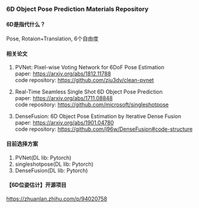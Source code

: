 ### 6D Object Pose Prediction Materials Repository
#### 6D是指代什么？
Pose, Rotaion+Translation, 6个自由度

#### 相关论文
1. PVNet: Pixel-wise Voting Network for 6DoF Pose Estimation<br>
paper: https://arxiv.org/abs/1812.11788<br>
code repository: https://github.com/zju3dv/clean-pvnet

2. Real-Time Seamless Single Shot 6D Object Pose Prediction<br>
paper: https://arxiv.org/abs/1711.08848<br>
code repository: https://github.com/microsoft/singleshotpose

3. DenseFusion: 6D Object Pose Estimation by Iterative Dense Fusion<br>
paper: https://arxiv.org/abs/1901.04780<br>
code repository: https://github.com/j96w/DenseFusion#code-structure<br>


#### 目前选择方案
1. PVNet(DL lib: Pytorch)
2. singleshotpose(DL lib: Pytorch)
3. DenseFusion(DL lib: Pytorch)

#### 【6D位姿估计】开源项目
https://zhuanlan.zhihu.com/p/94020758

